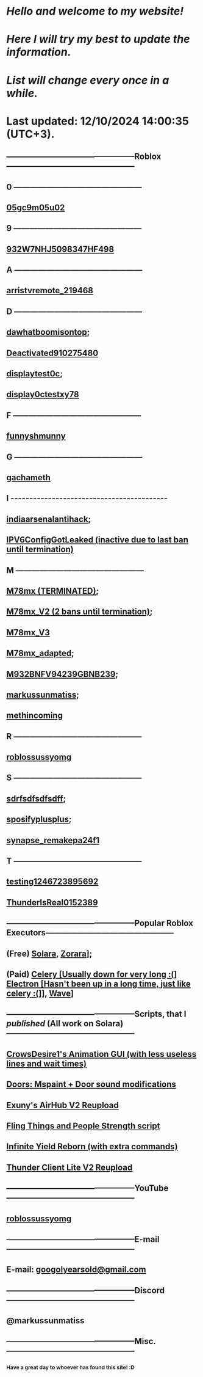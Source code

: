 # **_Hello and welcome to my website!_**

# **_Here I will try my best to update the information._**

# **_List will change every once in a while._**

# **Last updated: 12/10/2024 14:00:35 (UTC+3).**

## ————————————————Roblox————————————————

## 0 ————————————————

## [05gc9m05u02](https://www.roblox.com/users/12566170/profile)

## 9 ————————————————

## [932W7NHJ5098347HF498](https://www.roblox.com/users/5855925127/profile)

## A ————————————————

## [arristvremote_219468](https://www.roblox.com/users/7070947401/profile)

## D ————————————————

## [dawhatboomisontop](https://www.roblox.com/users/6162137615/profile);

## [Deactivated910275480](https://www.roblox.com/users/7417117260/profile)

## [displaytest0c](https://www.roblox.com/users/5134788949/profile);

## [display0ctestxy78](https://www.roblox.com/users/5157908370/profile)

## F ————————————————

## [funnyshmunny](https://www.roblox.com/users/7446176990/profile)

## G ————————————————

## [gachameth](https://www.roblox.com/users/5351699139/profile)

## I ------------------------------------------

## [indiaarsenalantihack](https://www.roblox.com/users/7398162652/profile);

## [IPV6ConfigGotLeaked (inactive due to last ban until termination)](https://www.roblox.com/users/5868122895/profile)

## M ————————————————

## [M78mx (TERMINATED)](https://www.roblox.com/users/3588899096/profile);

## [M78mx_V2 (2 bans until termination)](https://www.roblox.com/users/4669334394/profile);

## [M78mx_V3](https://www.roblox.com/users/7331226208/profile)

## [M78mx_adapted](https://www.roblox.com/users/5748906852/profile);

## [M932BNFV94239GBNB239](https://www.roblox.com/users/6008727051/profile);

## [markussunmatiss](https://www.roblox.com/users/323251463/profile);

## [methincoming](https://www.roblox.com/users/5276991569/profile)

## R ————————————————

## [roblossussyomg](https://www.roblox.com/users/3361892199/profile)

## S ————————————————

## [sdrfsdfsdfsdff](https://www.roblox.com/users/3176306273/profile);

## [sposifyplusplus](https://www.roblox.com/users/7010289550/profile);

## [synapse_remakepa24f1](https://www.roblox.com/users/7386912987/profile)

## T ————————————————

## [testing1246723895692](https://www.roblox.com/users/7425453510/profile)

## [ThunderIsReal0152389](https://www.roblox.com/users/7130664484/profile)

## ————————————————Popular Roblox Executors————————————————

## (Free) [Solara](https://getsolara.dev), [Zorara](https://discord.gg/getzorara)];

## (Paid) [Celery [Usually down for very long :(]](https://celery.zip) [Electron [Hasn't been up in a long time, just like celery :(]](https://nocap.land/)], [Wave](https://getwave.gg)]

## ————————————————Scripts, that I *published* (All work on Solara)————————————————

## [CrowsDesire1's Animation GUI (with less useless lines and wait times)](https://753eml.github.io/anim/)

## [Doors: Mspaint + Door sound modifications](https://753eml.github.io/doors)

## [Exuny's AirHub V2 Reupload](https://753eml.github.io/aimbot/)

## [Fling Things and People Strength script](https://753eml.github.io/ftap/)

## [Infinite Yield Reborn (with extra commands)](https://753eml.github.io/iy_r-m/)

## [Thunder Client Lite V2 Reupload](https://753eml.github.io/tcl/)

## ————————————————YouTube————————————————

## [roblossussyomg](https://www.youtube.com/@roblossussyomg)

## ————————————————E-mail————————————————

## E-mail: googolyearsold@gmail.com

## ————————————————Discord————————————————

## @markussunmatiss

## ————————————————Misc.————————————————

### <sub>Have a great day to whoever has found this site! :D</sub>
